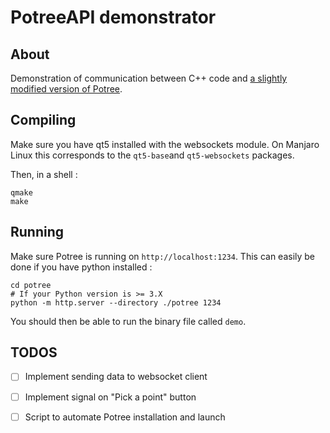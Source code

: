 # PotreeAPI demonstrator

## About
Demonstration of communication between C++ code and [a slightly modified version of Potree](https://github.com/Stakhan/potree).

## Compiling
Make sure you have qt5 installed with the websockets module. On Manjaro Linux this corresponds to the `qt5-base`and `qt5-websockets` packages.

Then, in a shell :
```
qmake
make
```
## Running
Make sure Potree is running on `http://localhost:1234`. This can easily be done if you have python installed :
```
cd potree
# If your Python version is >= 3.X
python -m http.server --directory ./potree 1234
```

You should then be able to run the binary file called `demo`.

## TODOS
+ [ ] Implement sending data to websocket client
+ [ ] Implement signal on "Pick a point" button
+ [ ] Script to automate Potree installation and launch 

